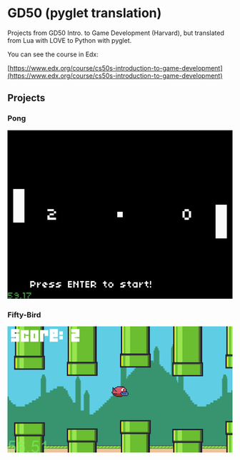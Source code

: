 # GD50 (pyglet translation)

Projects from GD50 Intro. to Game Development (Harvard), but translated from 
Lua with LOVE to Python with pyglet.

You can see the course in Edx:

[https://www.edx.org/course/cs50s-introduction-to-game-development](https://www.edx.org/course/cs50s-introduction-to-game-development)

## Projects

### Pong

![pong screenshot](pong/screenshot.png)

### Fifty-Bird
![fifty-bird](flappy-bird/screenshot.png)
